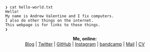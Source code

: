 ```
❯ cat hello-world.txt
Hello!
My name is Andrew Valentine and I fix computers.
I also do other things on the internet.
This webpage is for links to those things.
❯
```

<p align="center">
  <b>Me, online:</b><br>
  <a href="https://defaultswrite.co">Blog</a> |
  <a href="https://twitter.com/andrewvalentine">Twitter</a> |
  <a href="https://github.com/andrewvalentine">GitHub</a> |
  <a href="https://instagram.com/andrewvalentine">Instagram</a> |
  <a href="https://sayhitofoxes.bandcamp.com/">bandcamp</a> |
  <a href="mailto:andrew@defaultswrite.com">Mail</a> |
  <a href="http://andrewvalentine.github.io/CV">CV</a>
  <br><br>
</p>
